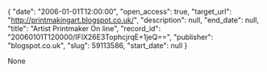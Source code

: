 {
  "date": "2006-01-01T12:00:00", 
  "open_access": true, 
  "target_url": "http://printmakingart.blogspot.co.uk/", 
  "description": null, 
  "end_date": null, 
  "title": "Artist Printmaker On line", 
  "record_id": "20060101T120000/IFlX26E3TophcjrqE+1jeQ==", 
  "publisher": "blogspot.co.uk", 
  "slug": 59113586, 
  "start_date": null
}

None